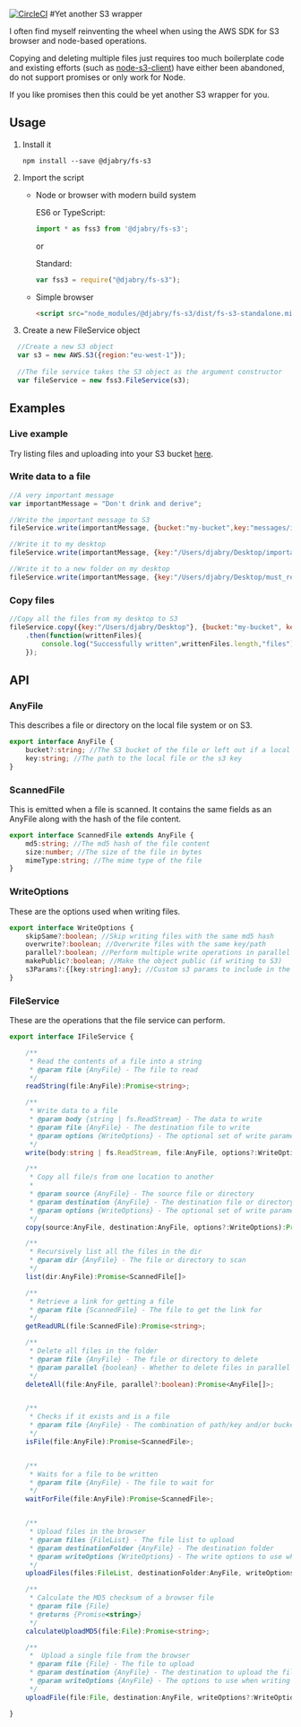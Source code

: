 [![CircleCI](https://circleci.com/gh/djabry/fs-s3.svg?style=svg)](https://circleci.com/gh/djabry/fs-s3)
#Yet another S3 wrapper

I often find myself reinventing the wheel when using the AWS SDK for S3 browser and node-based operations.

Copying and deleting multiple files just requires too much boilerplate code and existing efforts (such as [node-s3-client](https://github.com/andrewrk/node-s3-client)) have either been abandoned, do not support promises or only work for Node.

If you like promises then this could be yet another S3 wrapper for you.

## Usage

1. Install it 
    
    ```shell
    npm install --save @djabry/fs-s3
    ```

2. Import the script

    * Node or browser with modern build system

        ES6 or TypeScript: 
         ```javascript
         import * as fss3 from '@djabry/fs-s3';
         ```

        or

        Standard:
         ```javascript
         var fss3 = require("@djabry/fs-s3");
         ```

    * Simple browser

         ```html
         <script src="node_modules/@djabry/fs-s3/dist/fs-s3-standalone.min.js"></script>
         ```

3. Create a new FileService object

 ```javascript
   //Create a new S3 object
   var s3 = new AWS.S3({region:"eu-west-1"});
       
   //The file service takes the S3 object as the argument constructor
   var fileService = new fss3.FileService(s3);
 ```
    
## Examples

### Live example
Try listing files and uploading into your S3 bucket [here](https://djabry.github.io/fs-s3).

### Write data to a file

```javascript
//A very important message
var importantMessage = "Don't drink and derive";

//Write the important message to S3
fileService.write(importantMessage, {bucket:"my-bucket",key:"messages/important.txt"});

//Write it to my desktop
fileService.write(importantMessage, {key:"/Users/djabry/Desktop/important.txt"});

//Write it to a new folder on my desktop
fileService.write(importantMessage, {key:"/Users/djabry/Desktop/must_read/important.txt"});
```

### Copy files

``` javascript
//Copy all the files from my desktop to S3
fileService.copy({key:"/Users/djabry/Desktop"}, {bucket:"my-bucket", key:"my-files"})
    .then(function(writtenFiles){
        console.log("Successfully written",writtenFiles.length,"files");
    });
```

    
## API

### AnyFile

This describes a file or directory on the local file system or on S3.

```typescript
export interface AnyFile {
    bucket?:string; //The S3 bucket of the file or left out if a local file
    key:string; //The path to the local file or the s3 key
}
```

### ScannedFile

This is emitted when a file is scanned. It contains the same fields as an AnyFile along with the hash of the file content.

```typescript
export interface ScannedFile extends AnyFile {
    md5:string; //The md5 hash of the file content
    size:number; //The size of the file in bytes
    mimeType:string; //The mime type of the file
}
```

### WriteOptions

These are the options used when writing files.

```typescript
export interface WriteOptions {
    skipSame?:boolean; //Skip writing files with the same md5 hash
    overwrite?:boolean; //Overwrite files with the same key/path
    parallel?:boolean; //Perform multiple write operations in parallel
    makePublic?:boolean; //Make the object public (if writing to S3)
    s3Params?:{[key:string]:any}; //Custom s3 params to include in the write request (if writing to s3)
}
```

### FileService

These are the operations that the file service can perform.

```typescript
export interface IFileService {

    /**
     * Read the contents of a file into a string
     * @param file {AnyFile} - The file to read
     */
    readString(file:AnyFile):Promise<string>;

    /**
     * Write data to a file
     * @param body {string | fs.ReadStream} - The data to write
     * @param file {AnyFile} - The destination file to write
     * @param options {WriteOptions} - The optional set of write parameters
     */
    write(body:string | fs.ReadStream, file:AnyFile, options?:WriteOptions):Promise<ScannedFile>;

    /**
     * Copy all file/s from one location to another
     *
     * @param source {AnyFile} - The source file or directory
     * @param destination {AnyFile} - The destination file or directory
     * @param options {WriteOptions} - The optional set of write parameters
     */
    copy(source:AnyFile, destination:AnyFile, options?:WriteOptions):Promise<ScannedFile[]>;

    /**
     * Recursively list all the files in the dir
     * @param dir {AnyFile} - The file or directory to scan
     */
    list(dir:AnyFile):Promise<ScannedFile[]>

    /**
     * Retrieve a link for getting a file
     * @param file {ScannedFile} - The file to get the link for
     */
    getReadURL(file:ScannedFile):Promise<string>;

    /**
     * Delete all files in the folder
     * @param file {AnyFile} - The file or directory to delete
     * @param parallel {boolean} - Whether to delete files in parallel
     */
    deleteAll(file:AnyFile, parallel?:boolean):Promise<AnyFile[]>;


    /**
     * Checks if it exists and is a file
     * @param file {AnyFile} - The combination of path/key and/or bucket to check
     */
    isFile(file:AnyFile):Promise<ScannedFile>;


    /**
     * Waits for a file to be written
     * @param file {AnyFile} - The file to wait for
     */
    waitForFile(file:AnyFile):Promise<ScannedFile>;


    /**
     * Upload files in the browser
     * @param files {FileList} - The file list to upload
     * @param destinationFolder {AnyFile} - The destination folder
     * @param writeOptions {WriteOptions} - The write options to use when writing the files
     */
    uploadFiles(files:FileList, destinationFolder:AnyFile, writeOptions?:WriteOptions):Promise<ScannedFile[]>;

    /**
     * Calculate the MD5 checksum of a browser file
     * @param file {File}
     * @returns {Promise<string>}
     */
    calculateUploadMD5(file:File):Promise<string>;

    /**
     *  Upload a single file from the browser
     * @param file {File} - The file to upload
     * @param destination {AnyFile} - The destination to upload the file to
     * @param writeOptions {AnyFile} - The options to use when writing the file
     */
    uploadFile(file:File, destination:AnyFile, writeOptions?:WriteOptions):Promise<ScannedFile>;

}
```
